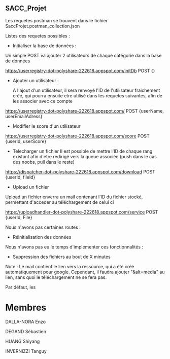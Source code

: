## SACC_Projet

Les requetes postman se trouvent dans le fichier SaccProjet.postman_collection.json

Listes des requetes possibles :

- Initialiser la base de données : 

Un simple POST va ajouter 2 utilisateurs de chaque catégorie dans la base de données

https://userregistry-dot-polyshare-222618.appspot.com/initDb
POST {}

- Ajouter un utilisateur :

  A l'ajout d'un utilisateur, il sera renvoyé l'ID de l'utilisateur fraichement créé, qui pourra ensuite etre utilisé dans les requetes suivantes, afin de les associer avec ce compte
  
https://userregistry-dot-polyshare-222618.appspot.com/
POST {userName, userEmailAdress}

- Modifier le score d'un utilisateur

https://userregistry-dot-polyshare-222618.appspot.com/score
POST {userId, userScore}

- Telecharger un fichier
Il est possible de mettre l'ID de chaque rang existant afin d'etre redirigé vers la queue associée (push dans le cas des noobs, pull dans le reste)

https://dispatcher-dot-polyshare-222618.appspot.com/download
POST {userId, fileId}


- Upload un fichier

Upload un fichier enverra un mail contenant l'ID du fichier stocké, permettant d'acceder au téléchargement de celui ci

https://uploadhandler-dot-polyshare-222618.appspot.com/service
POST {userId, File}


Nous n'avons pas certaines routes :
  - Réinitialisation des données
  
Nous n'avons pas eu le temps d'implémenter ces fonctionnalités :
  - Suppression des fichiers au bout de X minutes

Note : 
Le mail contient le lien vers la ressource, qui a été créé automatiquement pour google. Cependant, il faudra ajouter "&alt=media" au lien, sans quoi le téléchargement ne se fera pas.

Par défaut, les 

# Membres

DALLA-NORA Enzo

DEGAND Sébastien 

HUANG Shiyang 

INVERNIZZI Tanguy

